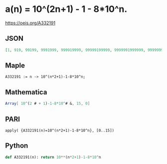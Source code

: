 # a\(n\) \= 10^\(2n\+1\) \- 1 \- 8\*10^n\.
https://oeis.org/A332191
## JSON
```JSON
[1, 919, 99199, 9991999, 999919999, 99999199999, 9999991999999, 999999919999999, 99999999199999999, 9999999991999999999, 999999999919999999999, 99999999999199999999999, 9999999999991999999999999, 999999999999919999999999999, 99999999999999199999999999999, 9999999999999991999999999999999]
```
## Maple
```Maple
A332191 := n -> 10^(n*2+1)-1-8*10^n;
```
## Mathematica
```Mathematica
Array[ 10^(2 # + 1)-1-8*10^# &, 15, 0]
```
## PARI
```PARI
apply( {A332191(n)=10^(n*2+1)-1-8*10^n}, [0..15])
```
## Python
```Python
def A332191(n): return 10**(n*2+1)-1-8*10^n
```
